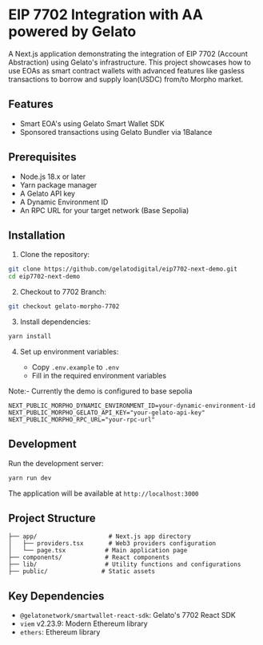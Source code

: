 # EIP 7702 Integration with AA powered by Gelato

A Next.js application demonstrating the integration of EIP 7702 (Account Abstraction) using Gelato's infrastructure. This project showcases how to use EOAs as smart contract wallets with advanced features like gasless transactions to borrow and supply loan(USDC) from/to Morpho market.

## Features

- Smart EOA's using Gelato Smart Wallet SDK
- Sponsored transactions using Gelato Bundler via 1Balance

## Prerequisites

- Node.js 18.x or later
- Yarn package manager
- A Gelato API key
- A Dynamic Environment ID
- An RPC URL for your target network (Base Sepolia)

## Installation

1. Clone the repository:

```bash
git clone https://github.com/gelatodigital/eip7702-next-demo.git
cd eip7702-next-demo
```

2. Checkout to 7702 Branch:

```bash
git checkout gelato-morpho-7702
```

3. Install dependencies:

```bash
yarn install
```

4. Set up environment variables:

   - Copy `.env.example` to `.env`
   - Fill in the required environment variables

Note:- Currently the demo is configured to base sepolia

```env
NEXT_PUBLIC_MORPHO_DYNAMIC_ENVIRONMENT_ID=your-dynamic-environment-id
NEXT_PUBLIC_MORPHO_GELATO_API_KEY="your-gelato-api-key"
NEXT_PUBLIC_MORPHO_RPC_URL="your-rpc-url"
```

## Development

Run the development server:

```bash
yarn run dev
```

The application will be available at `http://localhost:3000`

## Project Structure

```
├── app/                    # Next.js app directory
│   ├── providers.tsx       # Web3 providers configuration
│   └── page.tsx           # Main application page
├── components/            # React components
├── lib/                   # Utility functions and configurations
├── public/               # Static assets
```

## Key Dependencies

- `@gelatonetwork/smartwallet-react-sdk`: Gelato's 7702 React SDK
- `viem` v2.23.9: Modern Ethereum library
- `ethers`: Ethereum library
